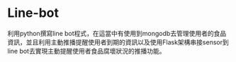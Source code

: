 # Line-bot
利用python撰寫line bot程式，在這當中有使用到mongodb去管理使用者的食品資訊，並且利用主動推播提醒使用者到期的資訊以及使用Flask架構串接sensor到line bot去實現主動提醒使用者食品腐壞狀況的推播功能。
